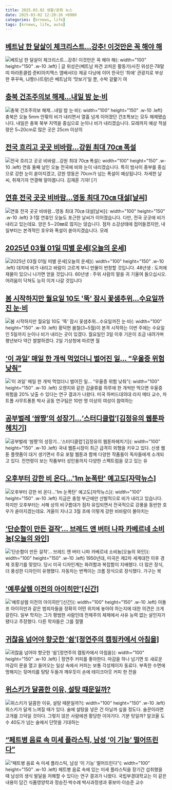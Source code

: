 ```yaml
---
title: 2025.03.02 생활/문화 뉴스
date: 2025-03-02 12:20:16 +0900
categories: [krnews, life]
tags: [krnews, life, auto]
---
```

## [베트남 한 달살이 체크리스트…강추! 이것만은 꼭 해야 해](https://n.news.naver.com/mnews/article/032/0003354010)

![베트남 한 달살이 체크리스트…강추! 이것만은 꼭 해야 해](https://mimgnews.pstatic.net/image/origin/032/2025/03/01/3354010.jpg?type=nf220_150){: width="100" height="150" .w-10 .left}
| 글 위성은(베트남 파견 코피온 활동가)사진 위성은·78말띠 마라톤클럽·준K(아치맥스 앰배서더) 제공 다낭에 이어 한국인 ‘최애’ 관광지로 부상한 푸꾸옥, 냐짱(나트랑)은 베트남의 ‘맛보기’일 뿐, 수박 겉핥기 여

## [충북 건조주의보 해제…내일 밤 눈·비](https://n.news.naver.com/mnews/article/056/0011902922)

![충북 건조주의보 해제…내일 밤 눈·비](https://mimgnews.pstatic.net/image/origin/056/2025/03/01/11902922.jpg?type=nf220_150){: width="100" height="150" .w-10 .left}
충북은 오늘 5mm 안팎의 비가 내리면서 열흘 넘게 이어졌던 건조특보는 모두 해제됐습니다. 내일은 충북 북부 지역을 중심으로 눈이나 비가 내리겠습니다. 모레까지 예상 적설량은 5~20cm로 많은 곳은 25cm 이상의

## [전국 흐리고 곳곳 비바람…강원 최대 70㎝ 폭설](https://n.news.naver.com/mnews/article/422/0000717720)

![전국 흐리고 곳곳 비바람…강원 최대 70㎝ 폭설](https://mimgnews.pstatic.net/image/origin/422/2025/03/02/717720.jpg?type=nf220_150){: width="100" height="150" .w-10 .left}
연휴 둘째 날인 오늘 전국에 비와 눈이 내리겠습니다. 특히 밤사이 중부를 중심으로 강한 눈이 쏟아지겠고, 강원 영동은 70cm가 넘는 폭설이 예상됩니다. 자세한 날씨, 취재기자 연결해 알아봅니다. 김재훈 기자! [기

## [연휴 전국 곳곳 비바람…영동 최대 70㎝ 대설[날씨]](https://n.news.naver.com/mnews/article/422/0000717635)

![연휴 전국 곳곳 비바람…영동 최대 70㎝ 대설[날씨]](https://mimgnews.pstatic.net/image/origin/422/2025/03/01/717635.jpg?type=nf220_150){: width="100" height="150" .w-10 .left}
3·1절 연휴인 오늘도 포근한 날씨가 이어졌습니다. 다만, 전국 곳곳에 비가 내리고 있는데요. 양은 5∼20㎜로 많지는 않습니다. 점차 소강상태에 접어들겠지만, 내일부터는 본격적인 호우와 폭설이 쏟아지겠습니다. 모레

## [2025년 03월 01일 띠별 운세[오늘의 운세]](https://n.news.naver.com/mnews/article/030/0003288844)

![2025년 03월 01일 띠별 운세[오늘의 운세]](https://mimgnews.pstatic.net/image/origin/030/2025/03/01/3288844.jpg?type=nf220_150){: width="100" height="150" .w-10 .left}
대지에 비가 내리고 바람이 고르게 부니 만물이 번창할 것입니다. 48년생 : 도처에 재물이 있으니 나가면 얻을 것입니다. 60년생 : 주위 사람의 말을 귀 기울여 들으십시오. 어려움이 닥쳐도 능히 이겨 나갈 것입니다

## [봄 시작하지만 월요일 10도 '뚝' 잠시 꽃샘추위…수요일까진 눈·비](https://n.news.naver.com/mnews/article/421/0008105960)

![봄 시작하지만 월요일 10도 '뚝' 잠시 꽃샘추위…수요일까진 눈·비](https://mimgnews.pstatic.net/image/origin/421/2025/03/02/8105960.jpg?type=nf220_150){: width="100" height="150" .w-10 .left}
황덕현 봄철(3~5월)이 본격 시작하는 이번 주에는 수요일인 5일까지 눈이나 비가 내리는 곳이 있겠다. 월요일인 3일 이후 기온이 조금 내려가며 평년보다 약간 쌀쌀하겠다. 2일 기상청에 따르면 월

## [‘이 과일’ 매일 한 개씩 먹었더니 벌어진 일… “우울증 위험 낮춰”](https://n.news.naver.com/mnews/article/346/0000088244)

![‘이 과일’ 매일 한 개씩 먹었더니 벌어진 일… “우울증 위험 낮춰”](https://mimgnews.pstatic.net/image/origin/346/2025/03/01/88244.jpg?type=nf220_150){: width="100" height="150" .w-10 .left}
오렌지와 같은 감귤류를 하루에 한 개씩만 먹으면 우울증 위험을 20% 낮출 수 있다는 연구 결과가 나왔다. 미국 하버드대의대 라지 메타 교수, 차트폴 사무트퐁톤 박사 공동 연구팀은 10만 명 이상의 여성이 참여하는

## [공부벌레 ‘쌈짱’의 성장기…‘스터디클럽’[김정유의 웹툰파헤치기]](https://n.news.naver.com/mnews/article/018/0005953830)

![공부벌레 ‘쌈짱’의 성장기…‘스터디클럽’[김정유의 웹툰파헤치기]](https://mimgnews.pstatic.net/image/origin/018/2025/03/01/5953830.jpg?type=nf220_150){: width="100" height="150" .w-10 .left}
국내 웹툰시장이 최근 급격히 외형을 키우고 있다. 신생 웹툰 플랫폼이 대거 생기면서 주요 포털 웹툰과 함께 다양한 작품들이 독자들에게 소개되고 있다. 전연령이 보는 작품부터 성인용까지 다양한 스펙트럼을 갖고 있는 유

## [오후부터 강한 비 온다...'1m 눈폭탄' 예고도[자막뉴스]](https://n.news.naver.com/mnews/article/052/0002159907)

![오후부터 강한 비 온다...'1m 눈폭탄' 예고도[자막뉴스]](https://mimgnews.pstatic.net/image/origin/052/2025/03/02/2159907.jpg?type=nf220_150){: width="100" height="150" .w-10 .left}
지금은 충청 부근에만 산발적으로 비가 내리고 있습니다. 하지만 오후부터는 서해 상의 비구름대가 점차 유입되면서 전국적으로 강풍을 동반한 호우가 쏟아지겠는데요. 겨울이 지나고 3월 초에 이렇게 강한 비바람이 몰아치는

## [‘단순함이 만든 걸작’... 브레드 앤 버터 나파 카베르네 소비뇽[오늘의 와인]](https://n.news.naver.com/mnews/article/366/0001057691)

![‘단순함이 만든 걸작’... 브레드 앤 버터 나파 카베르네 소비뇽[오늘의 와인]](https://mimgnews.pstatic.net/image/origin/366/2025/03/01/1057691.jpg?type=nf220_150){: width="100" height="150" .w-10 .left}
1950년대, 미국은 제2차 세계대전 이후 경제 호황기를 맞았다. 당시 미국 디자인계는 화려함과 복잡함이 지배했다. 더 많은 장식, 더 풍성한 디자인이 유행했다. 자동차는 번쩍이는 크롬 장식으로 장식했다. 가구는 복

## ['예루살렘 이전의 아이히만'[신간]](https://n.news.naver.com/mnews/article/003/0013095339)

!['예루살렘 이전의 아이히만'[신간]](https://mimgnews.pstatic.net/image/origin/003/2025/03/01/13095339.jpg?type=nf220_150){: width="100" height="150" .w-10 .left}
아돌프 아이히만과 같은 범죄자들을 정확히 어떤 위치에 놓아야 하는지에 대한 의견은 크게 갈린다. 일부 학자는 그가 평범한 사람인데 전체주의 체제에서 사유 능력 없는 살인자가 됐다고 주장했다. 다른 학자들은 그를 절멸

## [귀찮음 넘어야 향긋한 ’쉼’[정연주의 캠핑카에서 아침을]](https://n.news.naver.com/mnews/article/032/0003354038)

![귀찮음 넘어야 향긋한 ’쉼’[정연주의 캠핑카에서 아침을]](https://mimgnews.pstatic.net/image/origin/032/2025/03/01/3354038.jpg?type=nf220_150){: width="100" height="150" .w-10 .left}
| 정연주 커피를 좋아한다. 마감을 하나 넘기면 또 새로운 마감이 문을 열고 들어오는 일상 속에서 커피는 보통 각성제이자 동료다. 부족한 수면에 멍해지는 뒷머리를 탕탕 두들겨 깨우듯이 손에 테이크아웃 커피 한 잔을

## [위스키가 달콤한 이유, 설탕 때문일까?](https://n.news.naver.com/mnews/article/023/0003890947)

![위스키가 달콤한 이유, 설탕 때문일까?](https://mimgnews.pstatic.net/image/origin/023/2025/03/01/3890947.jpg?type=nf220_150){: width="100" height="150" .w-10 .left}
위스키가 달게 느껴질 때가 있다. 술에 설탕을 넣은 건 아닐까 싶을 정도다. 술꾼이라면 고개를 끄덕일 것이다. 그렇지 않은 사람에겐 황당한 이야기다. 기분 탓일까? 알코올 도수 40도가 넘는 술에서 단맛을 기대하는

## [“페트병 음료 속 미세 플라스틱, 남성 ‘이 기능’ 떨어뜨린다”](https://n.news.naver.com/mnews/article/081/0003521870)

![“페트병 음료 속 미세 플라스틱, 남성 ‘이 기능’ 떨어뜨린다”](https://mimgnews.pstatic.net/image/origin/081/2025/03/01/3521870.jpg?type=nf220_150){: width="100" height="150" .w-10 .left}
페트병 음료 속에 있는 미세 플라스틱을 장기간 섭취했을 때 남성의 생식 발달을 저해할 수 있다는 연구 결과가 나왔다. 국립부경대학교는 이 같은 내용이 담긴 식품영양학과 정승진·박수례 박사과정생과 류보미·이승준 교수

